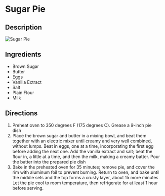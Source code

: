 # Sugar Pie

## Description
![Sugar Pie](https://www.themealdb.com/images/media/meals/yrstur1511816601.jpg "Sugar Pie")

## Ingredients
- Brown Sugar
- Butter
- Eggs
- Vanilla Extract
- Salt
- Plain Flour
- Milk

## Directions
1. Preheat oven to 350 degrees F (175 degrees C). Grease a 9-inch pie dish
2. Place the brown sugar and butter in a mixing bowl, and beat them together with an electric mixer until creamy and very well combined, without lumps. Beat in eggs, one at a time, incorporating the first egg before adding the next one. Add the vanilla extract and salt; beat the flour in, a little at a time, and then the milk, making a creamy batter. Pour the batter into the prepared pie dish
3. Bake in the preheated oven for 35 minutes; remove pie, and cover the rim with aluminum foil to prevent burning. Return to oven, and bake until the middle sets and the top forms a crusty layer, about 15 more minutes. Let the pie cool to room temperature, then refrigerate for at least 1 hour before serving.
